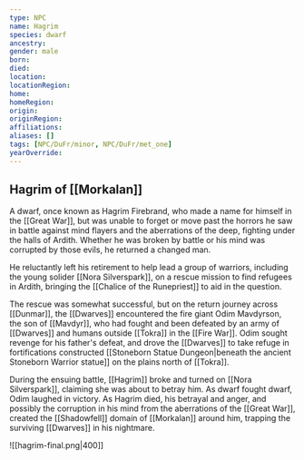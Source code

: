 ```yaml
---
type: NPC
name: Hagrim
species: dwarf
ancestry: 
gender: male
born: 
died: 
location: 
locationRegion:
home: 
homeRegion:
origin:
originRegion:
affiliations: 
aliases: []
tags: [NPC/DuFr/minor, NPC/DuFr/met_one]
yearOverride: 
---
```

## Hagrim of [[Morkalan]]

A dwarf, once known as Hagrim Firebrand, who made a name for himself in the [[Great War]], but was unable to forget or move past the horrors he saw in battle against mind flayers and the aberrations of the deep, fighting under the halls of Ardith. Whether he was broken by battle or his mind was corrupted by those evils, he returned a changed man. 

He reluctantly left his retirement to help lead a group of warriors, including the young solider [[Nora Silverspark]], on a rescue mission to find refugees in Ardith, bringing the [[Chalice of the Runepriest]] to aid in the question. 

The rescue was somewhat successful, but on the return journey across [[Dunmar]], the [[Dwarves]] encountered the fire giant Odim Mavdyrson, the son of [[Mavdyr]], who had fought and been defeated by an army of [[Dwarves]] and humans outside [[Tokra]] in the [[Fire War]]. Odim sought revenge for his father's defeat, and drove the [[Dwarves]] to take refuge in fortifications constructed  [[Stoneborn Statue Dungeon|beneath the ancient Stoneborn Warrior statue]] on the plains north of [[Tokra]]. 

During the ensuing battle, [[Hagrim]] broke and turned on [[Nora Silverspark]], claiming she was about to betray him. As dwarf fought dwarf, Odim laughed in victory. As Hagrim died, his betrayal and anger, and possibly the corruption in his mind from the aberrations of the [[Great War]], created the [[Shadowfell]] domain of [[Morkalan]] around him, trapping the surviving [[Dwarves]] in his nightmare. 

![[hagrim-final.png|400]]